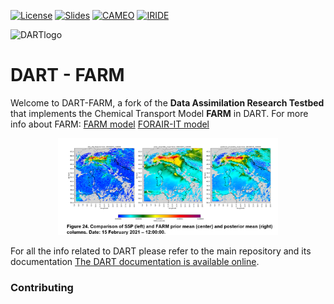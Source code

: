 
[![License](https://img.shields.io/badge/License-Apache%202.0-blue.svg)](https://opensource.org/licenses/Apache-2.0)
[![Slides](https://img.shields.io/badge/slides-62a9b8.svg?style=flat-square)](https://www.data-assimilation.riken.jp/isda2024/files/abst_pdf/abst_154.pdf)
[![CAMEO](https://img.shields.io/badge/CAMEO-blue)](https://www.cameo-project.eu/)
[![IRIDE](https://img.shields.io/badge/IRIDE-orange)](https://www.data-assimilation.riken.jp/isda2024/files/abst_pdf/abst_154.pdf)

![DARTlogo](guide/images/Dartboard7.png)

# DART - FARM

Welcome to DART-FARM, a fork of the **Data Assimilation Research Testbed** that implements the Chemical Transport Model **FARM** in DART.
For more info about FARM:
[FARM model](http://www.farm-model.org/)
[FORAIR-IT model](https://clima.sostenibilita.enea.it/research/FORAIR-IT)

<p align="center" width="100%"><img width="70%" src="IRIDE_obs_tropomi.png" alt='DART-FARM application on S5P NO2 TROPOMI (ISDA 2024).'></p>

For all the info related to DART please refer to the main repository and its documentation
[The DART documentation is available online](https://dart-documentation.readthedocs.io/en/latest/).

### Contributing

